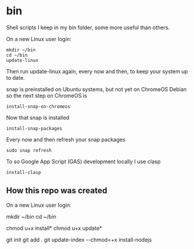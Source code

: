 # bin

Shell scripts I keep in my bin folder, some more useful than others.

On a new Linux user login:

```
mkdir ~/bin
cd ~/bin
update-linux
```

Then run update-linux again, every now and then, to keep your system up to date.

snap is preinstalled on Ubuntu systems, but not yet on ChromeOS Debian so the next step on ChromeOS is

```
install-snap-on-chromeos
```

Now that snap is installed
```
install-snap-packages
```

Every now and then refresh your snap packages
```
sudo snap refresh
```

To so Google App Script (GAS) development locally I use clasp
```
install-clasp
```

## How this repo was created

On a new Linux user login:

mkdir ~/bin
cd ~/bin

chmod u+x install*
chmod u+x update*

git init
git add .
git update-index --chmod=+x install-nodejs

